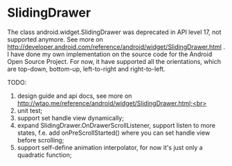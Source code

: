 SlidingDrawer
=============

The class android.widget.SlidingDrawer was deprecated in API level 17, not supported anymore. See more on http://developer.android.com/reference/android/widget/SlidingDrawer.html . I have done my own implementation on the source code for the Android Open Source Project. For now, it have supported all the orientations, which are top-down, bottom-up, left-to-right and right-to-left.<br>

TODO:<br>
1. design guide and api docs, see more on http://wtao.me/reference/android/widget/SlidingDrawer.html;<br>
2. unit test;<br>
3. support set handle view dynamically;<br>
4. expand SlidingDrawer.OnDrawerScrollListener, support listen to more states, f.e. add onPreScrollStarted() where you can set handle view before scrolling;<br>
5. support self-define animation interpolator, for now it's just only a quadratic function;<br>
